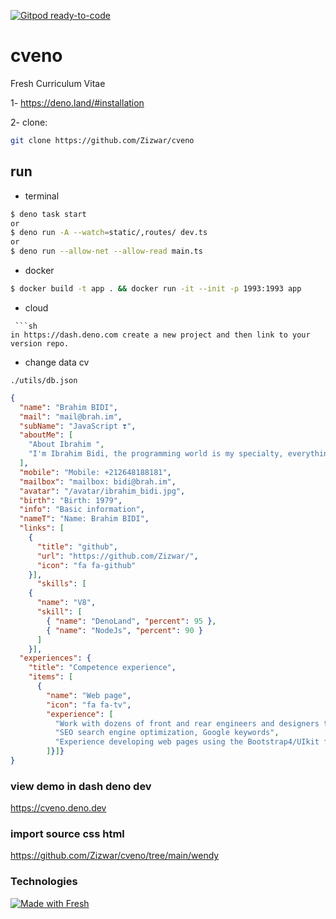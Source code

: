 [![Gitpod ready-to-code](https://img.shields.io/badge/Gitpod-ready--to--code-blue?logo=gitpod)](https://gitpod.io/#https://github.com/Zizwar/cveno)

# cveno
Fresh Curriculum Vitae 

1- https://deno.land/#installation

2- clone: 
```sh 
git clone https://github.com/Zizwar/cveno 
```

## run
 - terminal
```sh
$ deno task start
or
$ deno run -A --watch=static/,routes/ dev.ts
or
$ deno run --allow-net --allow-read main.ts

```
 - docker 
 ```sh
$ docker build -t app . && docker run -it --init -p 1993:1993 app
```
 - cloud 
```
 ```sh
in https://dash.deno.com create a new project and then link to your version repo.
```

- change data cv 
 ```
 ./utils/db.json
```
```json
{
  "name": "Brahim BIDI",
  "mail": "mail@brah.im",
  "subName": "JavaScript ❣️",
  "aboutMe": [
    "About Ibrahim ",
    "I'm Ibrahim Bidi, the programming world is my specialty, everything related to JavaScript you will find me there, in the Frontend, Backend, on mobile and desktop, in robotics and blockchain, JavaScript has become everywhere.\nI bet on javascript 22 years ago, it was on Earth🌍 and now it's in space🚀\nJS🧡."
  ],
  "mobile": "Mobile: +212648188181",
  "mailbox": "mailbox: bidi@brah.im",
  "avatar": "/avatar/ibrahim_bidi.jpg",
  "birth": "Birth: 1979",
  "info": "Basic information",
  "nameT": "Name: Brahim BIDI",
  "links": [
    {
      "title": "github",
      "url": "https://github.com/Zizwar/",
      "icon": "fa fa-github"
    }],
      "skills": [
    {
      "name": "V8",
      "skill": [
        { "name": "DenoLand", "percent": 95 },
        { "name": "NodeJs", "percent": 90 }
      ]
    }],
  "experiences": {
    "title": "Competence experience",
    "items": [
      {
        "name": "Web page",
        "icon": "fa fa-tv",
        "experience": [
          "Work with dozens of front and rear engineers and designers to develop project experience",
          "SEO search engine optimization, Google keywords",
          "Experience developing web pages using the Bootstrap4/UIkit framework",
        ]}]}
}
```

### view demo in dash deno dev 
https://cveno.deno.dev

### import source css html 
https://github.com/Zizwar/cveno/tree/main/wendy

### Technologies
[![Made with Fresh](https://fresh.deno.dev/fresh-badge.svg)](https://fresh.deno.dev)
